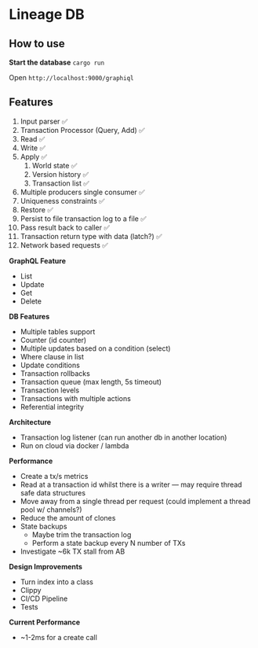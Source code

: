 # Lineage DB

## How to use 

**Start the database**
`cargo run`

Open `http://localhost:9000/graphiql`

## Features
1. Input parser ✅
1. Transaction Processor (Query, Add) ✅
1. Read ✅
1. Write ✅ 
1. Apply ✅
    1. World state ✅
    1. Version history ✅
    1. Transaction list ✅
1. Multiple producers single consumer ✅
1. Uniqueness constraints ✅
1. Restore ✅
1. Persist to file transaction log to a file ✅
1. Pass result back to caller ✅
1. Transaction return type with data (latch?) ✅
1. Network based requests ✅

**GraphQL Feature**
- List
- Update
- Get
- Delete

**DB Features**
- Multiple tables support
- Counter (id counter)
- Multiple updates based on a condition (select)
- Where clause in list
- Update conditions
- Transaction rollbacks
- Transaction queue (max length, 5s timeout)
- Transaction levels
- Transactions with multiple actions
- Referential integrity

**Architecture**
- Transaction log listener (can run another db in another location)
- Run on cloud via docker / lambda

**Performance**
- Create a tx/s metrics
- Read at a transaction id whilst there is a writer — may require thread safe data structures
- Move away from a single thread per request (could implement a thread pool w/ channels?)
- Reduce the amount of clones
- State backups
    - Maybe trim the transaction log
    - Perform a state backup every N number of TXs
- Investigate ~6k TX stall from AB

**Design Improvements**
- Turn index into a class
- Clippy
- CI/CD Pipeline
- Tests

**Current Performance**
- ~1-2ms for a create call